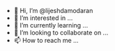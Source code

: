 - 👋 Hi, I’m @lijeshdamodaran
- 👀 I’m interested in ...
- 🌱 I’m currently learning ...
- 💞️ I’m looking to collaborate on ...
- 📫 How to reach me ...

<!---
lijeshdamodaran/lijeshdamodaran is a ✨ special ✨ repository because its `README.md` (this file) appears on your GitHub profile.
You can click the Preview link to take a look at your changes.
--->
